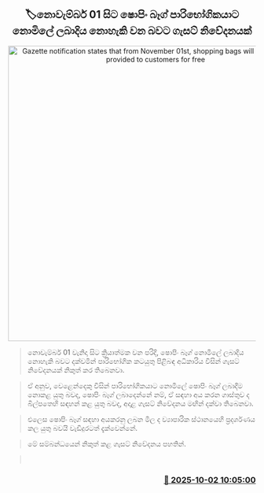 <p align='center'><b><h2 align='center' title='Gazette notification states that from November 01st, shopping bags will no longer be provided to customers for free'>🏷නොවැම්බර් 01 සිට ෂොපිං බෑග් පාරිභෝගිකයාට නොමිලේ ලබාදිය නොහැකි වන බවට ගැසට් නිවේදනයක්</h2></b></p>
<p align='center'><img src='https://helakuru.sgp1.cdn.digitaloceanspaces.com/esana/images/lib/grocery-bag.jpg' width='600' alt='Gazette notification states that from November 01st, shopping bags will no longer be provided to customers for free'></p>

> නොවැම්බර් 01 වැනිදා සිට ක්‍රියාත්මක වන පරිදි, ෂොපිං බෑග් නොමිලේ ලබාදිය නොහැකි බවට දක්වමින් පාරිභෝගික කටයුතු පිළිබඳ අධිකාරිය විසින් ගැසට් නිවේදනයක් නිකුත් කර තිබෙනවා.

> ඒ අනුව, වෙළෙන්දෙකු විසින් පාරිභෝගිකයාට නොමිලේ ෂොපිං බෑග් ලබාදීම නොකළ යුතු බවද, ෂොපිං බෑග් ලබාදෙන්නේ නම්, ඒ සඳහා අය කරන ගාස්තුව ද බිල්පතෙහි සඳහන් කළ යුතු බවද, අදාළ ගැසට් නිවේදනය මඟින් දක්වා තිබෙනවා.

> එලෙස ෂොපිං බෑග් සඳහා අයකරනු ලබන මිල ද ව්‍යාපාරික ස්ථානයෙහි ප්‍රදර්ශණය කල යුතු බවයි වැඩිදුරටත් දැක්වෙන්නේ.

> මේ සම්බන්ධයෙන් නිකුත් කළ ගැසට් නිවේදනය පහතින්.

>  



<h3 align='right'><a href='https://www.helakuru.lk/esana/p/114159/'>📅 2025-10-02 10:05:00</a></h3>
